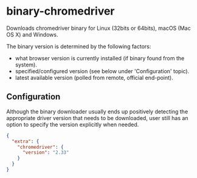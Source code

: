 # binary-chromedriver

Downloads chromedriver binary for Linux (32bits or 64bits), macOS (Mac OS X) and Windows.

The binary version is determined by the following factors:

* what browser version is currently installed (if binary found from the system).
* specified/configured version (see below under 'Configuration' topic).
* latest available version (polled from remote, official end-point).
    
## Configuration

Although the binary downloader usually ends up positively detecting the appropriate driver version 
that needs to be downloaded, user still has an option to specify the version explicitly when needed.

```json
{
  "extra": {
    "chromedriver": {
      "version": "2.33"
    }
  }
}
```

